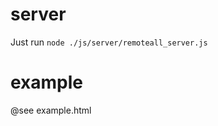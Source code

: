server
=========

Just run 
`node ./js/server/remoteall_server.js`

example
=========

@see example.html